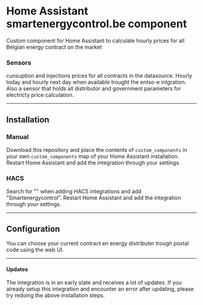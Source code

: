 # Home Assistant smartenergycontrol.be component

Custom component for Home Assistant to calculate hourly prices for all Belgian energy contract on the market



### Sensors
cunsuption and injections prices for all contracts in the datasource. Hourly today and hourly next day when available trought the entso-e intgration. Also a sensor that holds all distributor and government parameters for electricty price calculation.
  
------
## Installation

### Manual
Download this repository and place the contents of `custom_components` in your own `custom_components` map of your Home Assistant installation. Restart Home Assistant and add the integration through your settings. 

### HACS

Search for "" when adding HACS integrations and add "Smartenergycontrol". Restart Home Assistant and add the integration through your settings. 

------
## Configuration

You can choose your current contract en energy distributer trough postal code using the web UI. 

------

#### Updates

The integration is in an early state and receives a lot of updates. If you already setup this integration and encounter an error after updating, please try redoing the above installation steps. 

